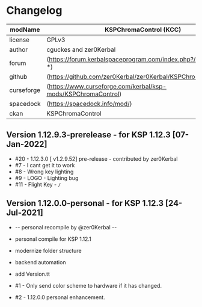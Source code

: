 # Changelog  
  
| modName    | KSPChromaControl (KCC)                                           |
| ---------- | ---------------------------------------------------------------- |
| license    | GPLv3                                                            |
| author     | cguckes and zer0Kerbal                                           |
| forum      | (https://forum.kerbalspaceprogram.com/index.php?/topic/206331-*) |
| github     | (https://github.com/zer0Kerbal/zer0Kerbal/KSPChromaControl)      |
| curseforge | (https://www.curseforge.com/kerbal/ksp-mods/KSPChromaControl)    |
| spacedock  | (https://spacedock.info/mod/)                                    |
| ckan       | KSPChromaControl                                                 |

## Version 1.12.9.3-prerelease - for KSP 1.12.3 [07-Jan-2022]

* #20 - 1.12.3.0 [ v1.2.9.52] pre-release - contributed by zer0Kerbal
* #7 - I cant get it to work
* #8 - Wrong key lighting
* #9 - LOGO - Lighting bug
* #11 - Flight Key - `/`

## Version 1.12.0.0-personal - for KSP 1.12.3 [24-Jul-2021]

* -- personal recompile by @zer0Kerbal --
* personal compile for KSP 1.12.1
* modernize folder structure
* backend automation

* add Version.tt
* #1 - Only send color scheme to hardware if it has changed.
* #2 - 1.12.0.0 personal enhancement.
